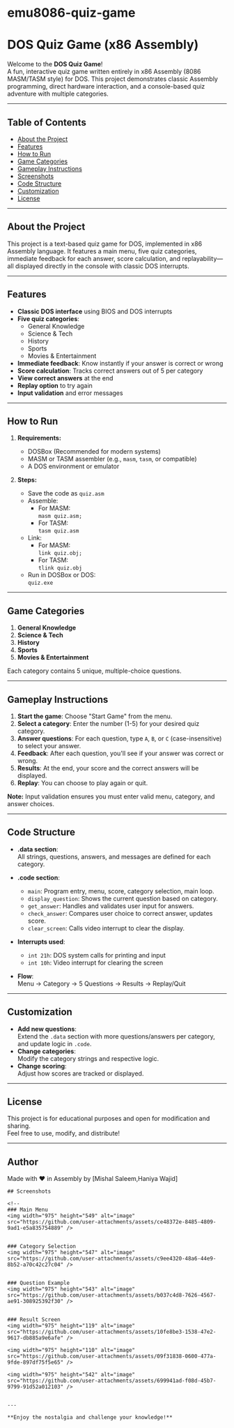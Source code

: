 # emu8086-quiz-game
# DOS Quiz Game (x86 Assembly)

Welcome to the **DOS Quiz Game**!  
A fun, interactive quiz game written entirely in x86 Assembly (8086 MASM/TASM style) for DOS. This project demonstrates classic Assembly programming, direct hardware interaction, and a console-based quiz adventure with multiple categories.

---

## Table of Contents

- [About the Project](#about-the-project)
- [Features](#features)
- [How to Run](#how-to-run)
- [Game Categories](#game-categories)
- [Gameplay Instructions](#gameplay-instructions)
- [Screenshots](#screenshots)
- [Code Structure](#code-structure)
- [Customization](#customization)
- [License](#license)

---

## About the Project

This project is a text-based quiz game for DOS, implemented in x86 Assembly language. It features a main menu, five quiz categories, immediate feedback for each answer, score calculation, and replayability—all displayed directly in the console with classic DOS interrupts.

---

## Features

- **Classic DOS interface** using BIOS and DOS interrupts
- **Five quiz categories**:
  - General Knowledge
  - Science & Tech
  - History
  - Sports
  - Movies & Entertainment
- **Immediate feedback**: Know instantly if your answer is correct or wrong
- **Score calculation**: Tracks correct answers out of 5 per category
- **View correct answers** at the end
- **Replay option** to try again
- **Input validation** and error messages

---

## How to Run

1. **Requirements:**
   - DOSBox (Recommended for modern systems)
   - MASM or TASM assembler (e.g., `masm`, `tasm`, or compatible)
   - A DOS environment or emulator

2. **Steps:**
   - Save the code as `quiz.asm`
   - Assemble:
     - For MASM:  
       `masm quiz.asm;`
     - For TASM:  
       `tasm quiz.asm`
   - Link:
     - For MASM:  
       `link quiz.obj;`
     - For TASM:  
       `tlink quiz.obj`
   - Run in DOSBox or DOS:  
     `quiz.exe`

---

## Game Categories

1. **General Knowledge**
2. **Science & Tech**
3. **History**
4. **Sports**
5. **Movies & Entertainment**

Each category contains 5 unique, multiple-choice questions.

---

## Gameplay Instructions

1. **Start the game**: Choose "Start Game" from the menu.
2. **Select a category**: Enter the number (1-5) for your desired quiz category.
3. **Answer questions**: For each question, type `A`, `B`, or `C` (case-insensitive) to select your answer.
4. **Feedback**: After each question, you'll see if your answer was correct or wrong.
5. **Results**: At the end, your score and the correct answers will be displayed.
6. **Replay**: You can choose to play again or quit.

**Note:** Input validation ensures you must enter valid menu, category, and answer choices.

---

## Code Structure

- **.data section**:  
  All strings, questions, answers, and messages are defined for each category.

- **.code section**:  
  - `main`: Program entry, menu, score, category selection, main loop.
  - `display_question`: Shows the current question based on category.
  - `get_answer`: Handles and validates user input for answers.
  - `check_answer`: Compares user choice to correct answer, updates score.
  - `clear_screen`: Calls video interrupt to clear the display.

- **Interrupts used**:
  - `int 21h`: DOS system calls for printing and input
  - `int 10h`: Video interrupt for clearing the screen

- **Flow**:  
  Menu → Category → 5 Questions → Results → Replay/Quit

---

## Customization

- **Add new questions**:  
  Extend the `.data` section with more questions/answers per category, and update logic in `.code`.
- **Change categories**:  
  Modify the category strings and respective logic.
- **Change scoring**:  
  Adjust how scores are tracked or displayed.

---

## License

This project is for educational purposes and open for modification and sharing.  
Feel free to use, modify, and distribute!

---

## Author

Made with ❤️ in Assembly by [Mishal Saleem,Haniya Wajid]  

```
## Screenshots

<!--
### Main Menu
<img width="975" height="549" alt="image" src="https://github.com/user-attachments/assets/ce48372e-8485-4809-9ad1-e5a835754889" />


### Category Selection
<img width="975" height="547" alt="image" src="https://github.com/user-attachments/assets/c9ee4320-48a6-44e9-8b52-a70c42c27c04" />


### Question Example
<img width="975" height="543" alt="image" src="https://github.com/user-attachments/assets/b037c4d8-7626-4567-ae91-308925392f30" />


### Result Screen
<img width="975" height="119" alt="image" src="https://github.com/user-attachments/assets/10fe8be3-1538-47e2-9617-db885a9e6afe" />

<img width="975" height="110" alt="image" src="https://github.com/user-attachments/assets/09f31838-0600-477a-9fde-897df75f5e65" />

<img width="975" height="542" alt="image" src="https://github.com/user-attachments/assets/699941ad-f08d-45b7-9799-91d52a012103" />


---

**Enjoy the nostalgia and challenge your knowledge!**
